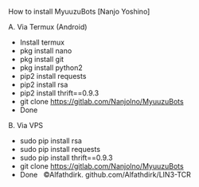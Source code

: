 How to install MyuuzuBots
[Nanjo Yoshino]

A. Via Termux (Android) 
   
   - Install termux 
   - pkg install nano
   - pkg install git
   - pkg install python2
   - pip2 install  requests
   - pip2 install rsa
   - pip2 install thrift==0.9.3
   - git clone https://gitlab.com/Nanjolno/MyuuzuBots
   - Done
   
B. Via VPS

   - sudo pip install rsa
   - sudo pip install requests
   - sudo pip install thrift==0.9.3
   - git clone https://gitlab.com/Nanjolno/MyuuzuBots
   - Done
   
©Alfathdirk. github.com/Alfathdirk/LIN3-TCR
